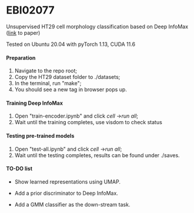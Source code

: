 # EBI02077
 Unsupervised HT29 cell morphology classification based on Deep InfoMax ([link](https://arxiv.org/abs/1808.06670) to paper)

Tested on Ubuntu 20.04 with pyTorch 1.13, CUDA 11.6



#### Preparation

1. Navigate to the repo root;
2. Copy the HT29 dataset folder to ./datasets;
3. In the terminal, run "make";
4. You should see a new tag in browser pops up.



#### Training Deep InfoMax

1. Open "train-encoder.ipynb" and click *cell* →*run all*;
2. Wait until the training completes, use visdom to check status



#### Testing pre-trained models

1. Open "test-all.ipynb" and click *cell* →*run all*;
2. Wait until the testing completes, results can be found under ./saves.



#### TO-DO list

- Show learned representations using UMAP.

- Add a prior discriminator to Deep InfoMax.

- Add a GMM classifier as the down-stream task.





